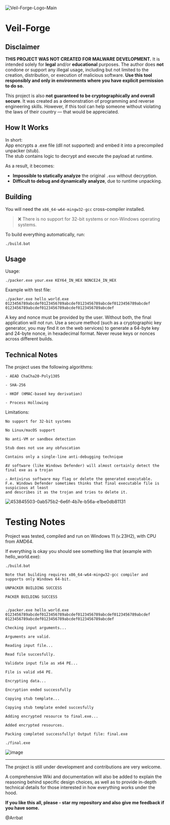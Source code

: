 ![Veil-Forge-Logo-Main](https://github.com/user-attachments/assets/b1bee8bc-b4f7-4933-a057-fbcd09b11b9b)

# Veil-Forge

## Disclaimer

**THIS PROJECT WAS NOT CREATED FOR MALWARE DEVELOPMENT.** 
It is intended solely for **legal** and/or **educational** purposes.   The author does **not** condone or support any illegal usage, including but not limited to the creation, distribution, or execution of malicious software.   **Use this tool responsibly and only in environments where you have explicit permission to do so.** 

This project is also **not guaranteed to be cryptographically and overall secure**. It was created as a demonstration of programming and reverse engineering skills. However, if this tool can help someone without violating the laws of their country — that would be appreciated.

## How It Works

In short:  
App encrypts a .exe file (dll not supported) and embed it into a precompiled unpacker (stub).  
The stub contains logic to decrypt and execute the payload at runtime.  

As a result, it becomes:
- **Impossible to statically analyze** the original `.exe` without decryption.
- **Difficult to debug and dynamically analyze**, due to runtime unpacking.


## Building

You will need the `x86_64-w64-mingw32-gcc` cross-compiler installed.

> ❌ There is no support for 32-bit systems or non-Windows operating systems.

To build everything automatically, run:

```console
./build.bat
```

## Usage

Usage:

```console
./packer.exe your.exe KEY64_IN_HEX NONCE24_IN_HEX
```

Example with test file:

```console
./packer.exe hello_world.exe  0123456789abcdef0123456789abcdef0123456789abcdef0123456789abcdef 0123456789abcdef0123456789abcdef0123456789abcdef
```

A key and nonce must be provided by the user. Without both, the final application will not run.
Use a secure method (such as a cryptographic key generator, you may find it on the web services) to generate a 64-byte key and 24-byte nonce, in hexadecimal format. Never reuse keys or nonces across different builds.





## Technical Notes
The project uses the following algorithms:

    - AEAD ChaCha20-Poly1305
    
    - SHA-256
    
    - HKDF (HMAC-based key derivation)

    - Process Hollowing
    

Limitations:

    No support for 32-bit systems

    No Linux/macOS support

    No anti-VM or sandbox detection

    Stub does not use any obfuscation

    Contains only a single-line anti-debugging technique

    AV software (like Windows Defender) will almost certainly detect the final exe as a trojan

    ⚠️ Antivirus software may flag or delete the generated executable.
    F.e. Windows Defender sometimes thinks that final executable file is suspicious at least
    and describes it as the trojan and tries to delete it.

![453845503-0ab575b2-6e6f-4b7e-b56a-e1be0db81131](https://github.com/user-attachments/assets/d0080941-d532-4ca8-a13c-06eedca9511e)


# Testing Notes
Project was tested, compiled and run on Windows 11 (v.23H2), with CPU from AMD64.

If everything is okay you should see something like that (example with hello_world.exe):

```console
./build.bat

Note that building requires x86_64-w64-mingw32-gcc compiler and supports only Windows 64-bit.

UNPACKER BUILDING SUCCESS

PACKER BUILDING SUCCESS


```

```console
./packer.exe hello_world.exe  0123456789abcdef0123456789abcdef0123456789abcdef0123456789abcdef 0123456789abcdef0123456789abcdef0123456789abcdef

Checking input arguments...

Arguments are valid.

Reading input file...

Read file succesfully.

Validate input file as x64 PE...

File is valid x64 PE.

Encrypting data...

Encryption ended successfully

Copying stub template...

Copying stub template ended succesfully

Adding encrypted resource to final.exe...

Added encrypted resources.

Packing completed successfully! Output file: final.exe
```

```console
./final.exe
```
![image](https://github.com/user-attachments/assets/4c5cc9d9-8b1a-47ab-8dc3-f4a4c7026c61)

---

The project is still under development and contributions are very welcome.

A comprehensive Wiki and documentation will also be added to explain the reasoning behind specific design choices, as well as to provide in-depth technical details for those interested in how everything works under the hood.

**If you like this all, please - star my repository and also give me feedback if you have some.**

@Arrbat
